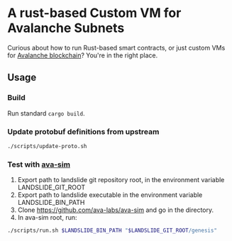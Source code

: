 # A rust-based Custom VM for Avalanche Subnets

Curious about how to run Rust-based smart contracts, or just custom VMs for [Avalanche blockchain](https://www.avax.network/)? You're in the right place.


## Usage

### Build

Run standard `cargo build`.

### Update protobuf definitions from upstream

```.bash
./scripts/update-proto.sh
```

### Test with [ava-sim](https://github.com/ava-labs/ava-sim)

1. Export path to landslide git repository root, in the environment variable LANDSLIDE_GIT_ROOT
2. Export path to landslide executable in the environment variable LANDSLIDE_BIN_PATH
2. Clone https://github.com/ava-labs/ava-sim and go in the directory.
3. In ava-sim root, run:
```.bash
./scripts/run.sh $LANDSLIDE_BIN_PATH "$LANDSLIDE_GIT_ROOT/genesis"
```